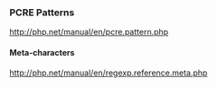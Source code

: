 ### PCRE Patterns
http://php.net/manual/en/pcre.pattern.php

#### Meta-characters
http://php.net/manual/en/regexp.reference.meta.php

